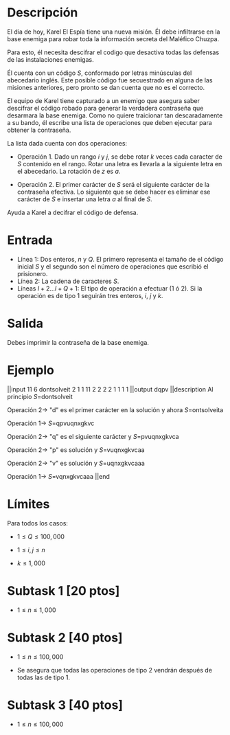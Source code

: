 # Descripción

El día de hoy, Karel El Espía tiene una nueva misión. Él debe infiltrarse en la base enemiga para robar toda la información secreta del Maléfico Chuzpa.

Para esto, él necesita descifrar el codigo que desactiva todas las defensas de las instalaciones enemigas.

Él cuenta con un código $S$, conformado por letras minúsculas del abecedario inglés. Este posible código fue secuestrado en alguna de las misiones anteriores, pero pronto se dan cuenta que no es el correcto.

El equipo de Karel tiene capturado a un enemigo que asegura saber descifrar el código robado para generar la verdadera contraseña que desarmara la base enemiga. Como no quiere traicionar tan descaradamente a su bando, él escribe una lista de operaciones que deben ejecutar para obtener la contraseña.

La lista dada cuenta con dos operaciones:

- Operación $1$. Dado un rango $i$ y $j$, se debe rotar $k$ veces cada caracter de $S$ contenido en el rango. Rotar una letra es llevarla a la siguiente letra en el abecedario. La rotación de _z_ es _a_.

- Operación $2$. El primer carácter de $S$ será el siguiente carácter de la contraseña efectiva. Lo siguiente que se debe hacer es eliminar ese carácter de $S$ e insertar una letra _a_ al final de $S$.

Ayuda a Karel a decifrar el código de defensa.

# Entrada

- Línea $1$: Dos enteros, $n$ y $Q$. El primero representa el tamaño de el código inicial $S$ y el segundo son el número de operaciones que escribió el prisionero.
- Línea $2$: La cadena de caracteres $S$.
- Líneas $l+2 ... l+Q+1$: El tipo de operación a efectuar ($1$ ó $2$). Si la operación es de tipo $1$ seguirán tres enteros, $i$, $j$ y $k$.

# Salida

Debes imprimir la contraseña de la base enemiga.

# Ejemplo

||input
11 6
dontsolveit
2
1 1 11 2
2
2
2
1 1 1 1
||output
dqpv
||description
Al principio $S$=dontsolveit

Operación 2-> "d" es el primer carácter en la solución y ahora $S$=ontsolveita

Operación 1-> $S$=qpvuqnxgkvc

Operación 2-> "q" es el siguiente carácter y $S$=pvuqnxgkvca

Operación 2-> "p" es solución y $S$=vuqnxgkvcaa

Operación 2-> "v" es solución y $S$=uqnxgkvcaaa

Operación 1-> $S$=vqnxgkvcaaa
||end

# Límites

Para todos los casos:

* $1 \leq Q \leq 100,000$

* $1 \leq i, j \leq n$

* $k \leq 1,000$

# Subtask 1 [20 ptos]

* $1 \leq n \leq 1,000$

# Subtask 2 [40 ptos] 

* $1 \leq n \leq 100,000$

* Se asegura que todas las operaciones de tipo $2$ vendrán después de todas las de tipo $1$.

# Subtask 3 [40 ptos]

* $1 \leq n \leq 100,000$